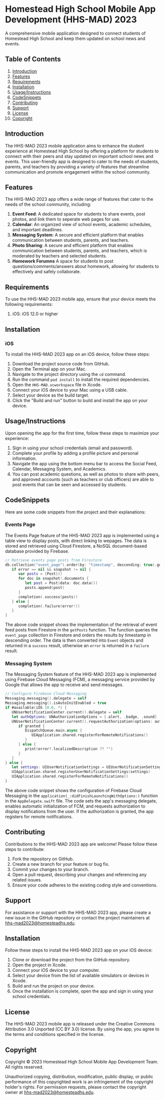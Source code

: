 # Homestead High School Mobile App Development (HHS-MAD) 2023

A comprehensive mobile application designed to connect students of Homestead High School and keep them updated on school news and events.

## Table of Contents

1. [Introduction](#introduction)
2. [Features](#features)
3. [Requirements](#requirements)
4. [Installation](#installation)
5. [Usage/Instructions](#usage/instructions)
6. [CodeSnippets](#codesnippets)
7. [Contributing](#contributing)
8. [Support](#support)
9. [License](#license)
10. [Copyright](#copyright)

## Introduction

The HHS-MAD 2023 mobile application aims to enhance the student experience at Homestead High School by offering a platform for students to connect with their peers and stay updated on important school news and events. This user-friendly app is designed to cater to the needs of students, parents, and teachers by providing a variety of features that streamline communication and promote engagement within the school community.

## Features

The HHS-MAD 2023 app offers a wide range of features that cater to the needs of the school community, including:

1. **Event Feed**: A dedicated space for students to share events, post photos, and link them to seperate web pages for use. 
2. **Calendar**: An organized view of school events, academic schedules, and important deadlines.
3. **Messaging System**: A secure and efficient platform that enables communication between students, parents, and teachers.
4. **Photo Sharing**: A secure and efficient platform that enables communication between students, parents, and teachers, which is moderated by teachers and selected students. 
5. **Homework Forumns** A space for students to post questions/comments/answers about homework, allowing for students to effectively and safely collaborate. 

## Requirements

To use the HHS-MAD 2023 mobile app, ensure that your device meets the following requirements:

1. iOS: iOS 12.0 or higher

## Installation

### iOS

To install the HHS-MAD 2023 app on an iOS device, follow these steps:

1. Download the project source code from GitHub.
2. Open the Terminal app on your Mac.
3. Navigate to the project directory using the `cd` command.
4. Run the command `pod install` to install the required dependencies.
5. Open the `HHS-MAD.xcworkspace` file in Xcode.
6. Connect your iOS device to your Mac using a USB cable.
7. Select your device as the build target.
8. Click the "Build and run" button to build and install the app on your device.

## Usage/Instructions

Upon opening the app for the first time, follow these steps to maximize your experience:

1. Sign in using your school credentials (email and password).
2. Complete your profile by adding a profile picture and personal information.
3. Navigate the app using the bottom menu bar to access the Social Feed, Calendar, Messaging System, and Academics.
4. You can post academic questions, as well as photos to share with peers, and approved accounts (such as teachers or club officers) are able to post events that can be seen and accessed by students. 

## CodeSnippets

Here are some code snippets from the project and their explanations:

### Events Page

The Events Page feature of the HHS-MAD 2023 app is implemented using a table view to display posts, with direct linking to wepages. The data is stored and retrieved using Cloud Firestore, a NoSQL document-based database provided by Firebase.

```swift
// Retrieve events page posts from Firestore
db.collection("event_page").order(by: "timestamp", descending: true).getDocuments { (snapshot, error) in
   if error == nil && snapshot != nil {
      var posts = [Post]()
      for doc in snapshot!.documents {
         let post = Post(data: doc.data())
         posts.append(post)
      }
      completion(.success(posts))
   } else {
      completion(.failure(error!))
   }
}
```

The above code snippet shows the implementation of the retrieval of event feed posts from Firestore in the `getPosts` function. The function queries the `event_page` collection in Firestore and orders the results by timestamp in descending order. The data is then converted into `Event` objects and returned in a `success` result, otherwise an `error` is returned in a `failure` result.

### Messaging System

The Messaging System feature of the HHS-MAD 2023 app is implemented using Firebase Cloud Messaging (FCM), a messaging service provided by Google that allows the app to receive and send messages.

```swift
// Configure Firebase Cloud Messaging
Messaging.messaging().delegate = self
Messaging.messaging().isAutoInitEnabled = true
if #available(iOS 10.0, *) {
   UNUserNotificationCenter.current().delegate = self
   let authOptions: UNAuthorizationOptions = [.alert, .badge, .sound]
   UNUserNotificationCenter.current().requestAuthorization(options: authOptions) { (granted, error) in
      if granted {
         DispatchQueue.main.async {
            UIApplication.shared.registerForRemoteNotifications()
         }
      } else {
         print(error?.localizedDescription ?? "")
      }
   }
} else {
   let settings: UIUserNotificationSettings = UIUserNotificationSettings(types: [.alert, .badge, .sound], categories: nil)
   UIApplication.shared.registerUserNotificationSettings(settings)
   UIApplication.shared.registerForRemoteNotifications()
}
```

The above code snippet shows the configuration of Firebase Cloud Messaging in the `application(_:didFinishLaunchingWithOptions:)` function in the `AppDelegate.swift` file. The code sets the app's messaging delegate, enables automatic initialization of FCM, and requests authorization to display notifications from the user. If the authorization is granted, the app registers for remote notifications.

## Contributing

Contributions to the HHS-MAD 2023 app are welcome! Please follow these steps to contribute:

1. Fork the repository on GitHub.
2. Create a new branch for your feature or bug fix.
3. Commit your changes to your branch.
4. Open a pull request, describing your changes and referencing any related issues.
5. Ensure your code adheres to the existing coding style and conventions.

## Support

For assistance or support with the HHS-MAD 2023 app, please create a new issue in the GitHub repository or contact the project maintainers at hhs-mad2023@homesteadhs.edu.

## Installation

Follow these steps to install the HHS-MAD 2023 app on your iOS device:

1. Clone or download the project from the GitHub repository.
2. Open the project in Xcode.
3. Connect your iOS device to your computer.
4. Select your device from the list of available simulators or devices in Xcode.
5. Build and run the project on your device.
6. Once the installation is complete, open the app and sign in using your school credentials.

## License

The HHS-MAD 2023 mobile app is released under the Creative Commons Attribution 3.0 Unported (CC BY 3.0) license. By using the app, you agree to the terms and conditions specified in the license.

## Copyright

Copyright © 2023 Homestead High School Mobile App Development Team. All rights reserved.

Unauthorized copying, distribution, modification, public display, or public performance of this copyrighted work is an infringement of the copyright holder's rights. For permission requests, please contact the copyright owner at hhs-mad2023@homesteadhs.edu.






